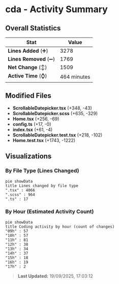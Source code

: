 # cda - Activity Summary 

## Overall Statistics

| Stat                   | Value                                                             |
| ---------------------- | ----------------------------------------------------------------- |
| **Lines Added** (➕)   | 3278                                          |
| **Lines Removed** (➖) | 1769                                        |
| **Net Change** (↕)    | 1509                |
| **Active Time** (⌚)   | 464 minutes |


## Modified Files
- **ScrollableDatepicker.tsx** (+348, -43)
- **ScrollableDatepicker.scss** (+635, -329)
- **Home.tsx** (+256, -69)
- **config.ts** (+17, -0)
- **index.tsx** (+61, -4)
- **ScrollableDatepicker.test.tsx** (+218, -102)
- **Home.test.tsx** (+1743, -1222)

## Visualizations

### By File Type (Lines Changed)

```mermaid
pie showData
title Lines changed by file type
".tsx" : 4066
".scss" : 964
".ts" : 17
```

### By Hour (Estimated Activity Count)

```mermaid
pie showData
title Coding activity by hour (count of changes)
"09h" : 57
"10h" : 57
"11h" : 81
"12h" : 38
"13h" : 34
"14h" : 37
"15h" : 18
"16h" : 19
"17h" : 2
```


> **Last Updated:** 19/09/2025, 17:03:12